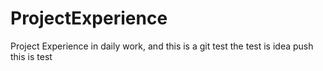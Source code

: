 # ProjectExperience
Project Experience in daily work, and this is a git test
the test is idea push
this is test
